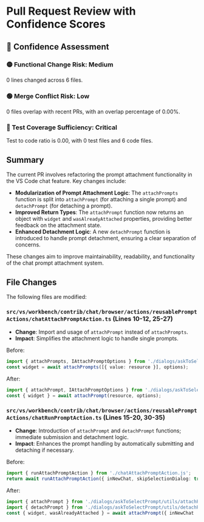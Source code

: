 # Pull Request Review with Confidence Scores


## 🎯 Confidence Assessment

### 🟡 Functional Change Risk: Medium
0 lines changed across 6 files.

### 🟢 Merge Conflict Risk: Low
0 files overlap with recent PRs, with an overlap percentage of 0.00%.

### 🔴 Test Coverage Sufficiency: Critical
Test to code ratio is 0.00, with 0 test files and 6 code files.

## **Summary**

The current PR involves refactoring the prompt attachment functionality in the VS Code chat feature. Key changes include:

* **Modularization of Prompt Attachment Logic**: The `attachPrompts` function is split into `attachPrompt` (for attaching a single prompt) and `detachPrompt` (for detaching a prompt). 
* **Improved Return Types**: The `attachPrompt` function now returns an object with `widget` and `wasAlreadyAttached` properties, providing better feedback on the attachment state. 
* **Enhanced Detachment Logic**: A new `detachPrompt` function is introduced to handle prompt detachment, ensuring a clear separation of concerns. 

These changes aim to improve maintainability, readability, and functionality of the chat prompt attachment system.

## **File Changes**

The following files are modified:

### **`src/vs/workbench/contrib/chat/browser/actions/reusablePromptActions/chatAttachPromptAction.ts` (Lines 10-12, 25-27)**

* **Change**: Import and usage of `attachPrompt` instead of `attachPrompts`.
* **Impact**: Simplifies the attachment logic to handle single prompts.

Before:

```typescript
import { attachPrompts, IAttachPromptOptions } from './dialogs/askToSelectPrompt/utils/attachPrompts.js';
const widget = await attachPrompts([{ value: resource }], options);
```

After:

```typescript
import { attachPrompt, IAttachPromptOptions } from './dialogs/askToSelectPrompt/utils/attachPrompt.js';
const { widget } = await attachPrompt(resource, options);
```

### **`src/vs/workbench/contrib/chat/browser/actions/reusablePromptActions/chatRunPromptAction.ts` (Lines 15-20, 30-35)**

* **Change**: Introduction of `attachPrompt` and `detachPrompt` functions; immediate submission and detachment logic.
* **Impact**: Enhances the prompt handling by automatically submitting and detaching if necessary.

Before:

```typescript
import { runAttachPromptAction } from './chatAttachPromptAction.js';
return await runAttachPromptAction({ inNewChat, skipSelectionDialog: true }, commandService);
```

After:

```typescript
import { attachPrompt } from './dialogs/askToSelectPrompt/utils/attachPrompt.js';
import { detachPrompt } from './dialogs/askToSelectPrompt/utils/detachPrompt.js';
const { widget, wasAlreadyAttached } = await attachPrompt({ inNewChat
